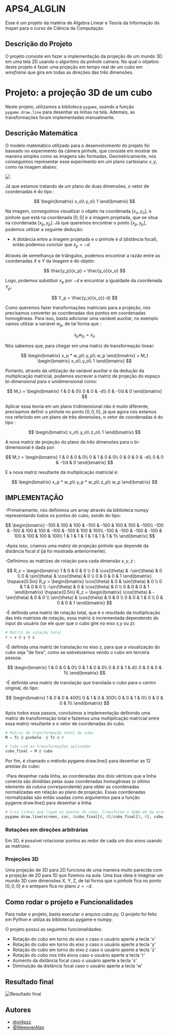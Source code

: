 # APS4_ALGLIN

Esse é um projeto da matéria de Algebra Linear e Teoria da Informação do Insper para o curso de Ciência da Computação

## Descrição do Projeto
O projeto consiste em fazer a implementação da projeção de um mundo 3D em uma tela 2D usando o algoritmo da pinhole camera. No qual o objetivo deste projeto é fazer uma projeção em tempo real de um cubo em *wireframe* que gira em todas as direções das três dimensões.

# Projeto: a projeção 3D de um cubo

Neste projeto, utilizamos a biblioteca `pygame`, usando a função `pygame.draw.line` para desenhar as linhas na tela. Ademais, as transformações foram implementadas manualmente.

## Descrição Matemática 

O modelo matemático utilizado para o desenvolvimento do projeto foi baseado no experimento da câmera pinhole, que consiste em mostrar de maneira simples como as imagens são formadas. Geometricamente, nós conseguimos representar esse experimento em um plano cartesiano $x,y$, como na imagem abaixo:


<img src="pinhole.png">

Já que estamos tratando de um plano de duas dimensões, o vetor de coordenadas é do tipo :

$$
\begin{bmatrix}
x_o\\
y_o\\
1
\end{bmatrix}
$$

Na imagem, conseguimos visualizar o objeto na coordenada $[x_o,y_o]$, o pinhole que está na coordenada $[0,0]$ e a imagem projetada, que se situa na coordenada $[x_p,y_p]$. Já que queremos encontrar o ponto $[x_p,y_p]$, podemos utilizar a seguinte dedução:

- A distância entre a imagem projetada e o pinhole é $d$ (distância focal), então podemos concluir que $x_p=-d$.


Através de semelhança de triângulos, podemos encontrar a razão entre as coordenadas $X$ e $Y$ da imagem e do objeto:

$$
\frac{y_p}{x_p} = \frac{y_o}{x_o}
$$

Logo, podemos substituir $x_p$ por $-d$ e encontrar a igualdade da coordenada $Y_p$:

$$
Y_p = \frac{y_o}{x_o}(-d)
$$

Como queremos fazer transformações matriciais para a projeção, nós precisamos converter as coordenadas dos pontos em coordenadas homogêneas. Para isso, basta adicionar uma variável auxiliar, no exemplo vamos utilizar a variável $w_p$, de tal forma que :

$$ x_p w_p = x_o $$

Nós sabemos que, para chegar em uma matriz de transformação linear:

$$
\begin{bmatrix}
x_p * w_p\\
y_p\\
w_p
\end{bmatrix} =
M_t
\begin{bmatrix}
x_o\\
y_o\\
1
\end{bmatrix}
$$

Portanto, através da utilização da variável auxiliar e da dedução da multiplicação matricial, podemos escrever a matriz de projeção do espaço bi-dimensional para o unidimensional como:

$$
M_t = 
\begin{bmatrix}
1 & 0 & 0\\
0 & 0 & -d\\
0 & -1/d & 0
\end{bmatrix}
$$

Aplicar essa teoria em um plano tridimensional não é muito diferente, precisamos definir o pinhole no ponto $[0,0,0]$, já que agora nós estamos nos referindo em um plano de três dimensões, o vetor de coordenadas é do tipo :

$$
\begin{bmatrix}
x_o\\
y_o\\
z_o\\
1
\end{bmatrix}
$$

A nova matriz de projeção do plano de três dimensões para o bi-dimensional é dada por:

$$
M_t =
\begin{bmatrix}
1 & 0 & 0 & 0\\
0 & 1 & 0 & 0\\
0 & 0 & 0 & -d\\
0 & 0 & -1/d & 0
\end{bmatrix}
$$

E a nova matriz resultante da multiplicação matricial é:

$$
\begin{bmatrix}
x_p * w_p\\
y_p * w_p\\
z_p\\
w_p
\end{bmatrix} 
$$

## IMPLEMENTAÇÃO

-Primeiramente, nós definimos um array através da biblioteca numpy representando todos os pontos do cubo, sendo do tipo: 

$$
\begin{bmatrix}
-100 & 100 & 100 & -100 & -100 & 100 & 100 & -100\\
-100 & -100 & 100 & 100 & -100 & -100 & 100 & 100\\
-100 & -100 & -100 & -100 & 100 & 100 & 100 & 100\\
1 & 1 & 1 & 1 & 1 & 1 & 1 & 1\\
\end{bmatrix}
$$

-Após isso, criamos uma matriz de projeção pinhole que depende da distância focal $d$ (já foi mostrada anteriormente).

-Definimos as matrizes de rotação para cada dimensão $x,y,z$ :

$$
R_x = \begin{bmatrix}
1 & 0 & 0 & 0 \\
0 & \cos(\theta) & -\sin(\theta) & 0 \\
0 & \sin(\theta) & \cos(\theta) & 0 \\
0 & 0 & 0 & 1
\end{bmatrix}
\hspace{0.5in}
R_y = \begin{bmatrix}
\cos(\theta) & 0 & \sin(\theta) & 0 \\
0 & 1 & 0 & 0 \\
-\sin(\theta) & 0 & \cos(\theta) & 0 \\
0 & 0 & 0 & 1
\end{bmatrix}
\hspace{0.5in}
R_z = \begin{bmatrix}
\cos(\theta) & - \sin(\theta) & 0 & 0 \\
\sin(\theta) & \cos(\theta) & 0 & 0 \\
0 & 0 & 1 & 0 \\
0 & 0 & 0 & 1
\end{bmatrix}
$$

-É definida uma matriz de rotação total, que é o resultado da multiplicação das três matrizes de rotação, essa matriz é incrementada dependendo do input do usuário (se ele quer que o cubo gire no eixo x,y ou z):

```py
# Matriz de rotação total
r = x @ y @ z
```

-É definida uma matriz de translação no eixo z, para que a visualização do cubo seja "de fora", como se estivéssemos vendo o cubo em terceira pessoa: 

$$
\begin{bmatrix}
1 & 0 & 0 & 0\\
0 & 1 & 0 & 0\\
0 & 0 & 1 & d\\
0 & 0 & 0 & 1\\
\end{bmatrix}
$$

-É definida uma matriz de translação que translada o cubo para o centro original, do tipo:

$$
\begin{bmatrix}
1 & 0 & 0 & 400\\
0 & 1 & 0 & 300\\
0 & 0 & 1 & 0\\
0 & 0 & 0 & 1\\
\end{bmatrix}
$$

Após todos esse passos, concluimos a implementação definindo uma matriz de transformação total e fazemos uma multiplicação matricial entre essa matriz resultante e o vetor de coordenadas do cubo.

```py
# Matriz de transformação total do cubo
M = Tc @ pinhole  @ Tz @ r

# Cubo com as transformações aplicadas
cubo_final = M @ cubo
```

Por fim, é chamado o método pygame.draw.line() para desenhar as 12 arestas do cubo:

-Para desenhar cada linha, as coordenadas dos dois vértices que a linha conecta são divididas pelas suas coordenadas homogêneas (o último elemento da coluna correspondente) para obter as coordenadas normalizadas em relação ao plano de projeção. Essas coordenadas normalizadas são então usadas como argumentos para a função pygame.draw.line() para desenhar a linha.

```py
# Cria linhas que ligam os pontos do cubo, transforma o XpWp em Xp e/ou YpWp em Yp
pygame.draw.line(screen, cor, (cubo_final[0, 0]/cubo_final[3, 0], cubo_final[1, 0]/cubo_final[3, 0]), (cubo_final[0, 1]/cubo_final[3, 1], cubo_final[1, 1]/cubo_final[3, 1]), 3)
```


### Rotações em direções arbitrárias

Em 3D, é possível rotacionar pontos ao redor de cada um dos eixos usando as matrizes:

### Projeções 3D

Uma projeção de 3D para 2D funciona de uma maneira muito parecida com a projeção de 2D para 1D que fizemos na aula. Uma boa ideia é imaginar um mundo 3D com dimensões X, Y, Z, de tal forma que o *pinhole* fica no ponto $[0,0,0]$ e o anteparo fica no plano $z=-d$.


## Como rodar o projeto e Funcionalidades

Para rodar o projeto, basta executar o arquivo cubo.py. O projeto foi feito em Python e utiliza as bibliotecas pygame e numpy.

O projeto possui as seguintes funcionalidades:

- Rotação do cubo em torno do eixo x caso o usuário aperte a tecla 'x'
- Rotação do cubo em torno do eixo y caso o usuário aperte a tecla 'y'
- Rotação do cubo em torno do eixo z caso o usuário aperte a tecla 'z'
- Rotação do cubo nos três eixos caso o usuário aperte a tecla 'r'
- Aumento da distância focal caso o usuário aperte a tecla 's'
- Diminuição da distância focal caso o usuário aperte a tecla 'w'

## Resultado final

![Resultado final](cubo2.gif)



## Autores

- [@st4pzz](https://github.com/st4pzz)
- [@WeeeverAlex](https://github.com/WeeeverAlex)
